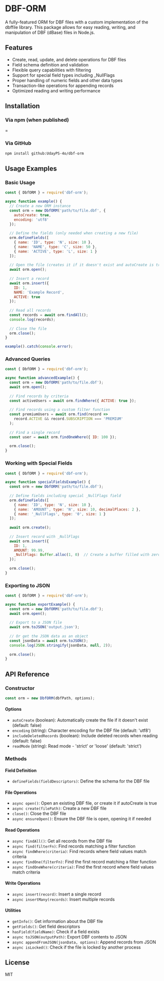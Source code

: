 # DBF-ORM

A fully-featured ORM for DBF files with a custom implementation of the dbffile library. This package allows for easy reading, writing, and manipulation of DBF (dBase) files in Node.js.

## Features

- Create, read, update, and delete operations for DBF files
- Field schema definition and validation
- Flexible query capabilities with filtering
- Support for special field types including _NullFlags
- Proper handling of numeric fields and other data types
- Transaction-like operations for appending records
- Optimized reading and writing performance

## Installation

### Via npm (when published)

=

### Via GitHub

```bash
npm install github:UdayPS-4o/dbf-orm
```

## Usage Examples

### Basic Usage

```javascript
const { DbfORM } = require('dbf-orm');

async function example() {
  // Create a new ORM instance
  const orm = new DbfORM('path/to/file.dbf', {
    autoCreate: true,
    encoding: 'utf8'
  });
  
  // Define the fields (only needed when creating a new file)
  orm.defineFields([
    { name: 'ID', type: 'N', size: 10 },
    { name: 'NAME', type: 'C', size: 50 },
    { name: 'ACTIVE', type: 'L', size: 1 }
  ]);
  
  // Open the file (creates it if it doesn't exist and autoCreate is true)
  await orm.open();
  
  // Insert a record
  await orm.insert({
    ID: 1,
    NAME: 'Example Record',
    ACTIVE: true
  });
  
  // Read all records
  const records = await orm.findAll();
  console.log(records);
  
  // Close the file
  orm.close();
}

example().catch(console.error);
```

### Advanced Queries

```javascript
const { DbfORM } = require('dbf-orm');

async function advancedExample() {
  const orm = new DbfORM('path/to/file.dbf');
  await orm.open();
  
  // Find records by criteria
  const activeUsers = await orm.findWhere({ ACTIVE: true });
  
  // Find records using a custom filter function
  const premiumUsers = await orm.find(record => 
    record.ACTIVE && record.SUBSCRIPTION === 'PREMIUM'
  );
  
  // Find a single record
  const user = await orm.findOneWhere({ ID: 100 });
  
  orm.close();
}
```

### Working with Special Fields

```javascript
const { DbfORM } = require('dbf-orm');

async function specialFieldsExample() {
  const orm = new DbfORM('path/to/file.dbf');
  
  // Define fields including special _NullFlags field
  orm.defineFields([
    { name: 'ID', type: 'N', size: 10 },
    { name: 'AMOUNT', type: 'N', size: 10, decimalPlaces: 2 },
    { name: '_NullFlags', type: '0', size: 1 }
  ]);
  
  await orm.create();
  
  // Insert record with _NullFlags
  await orm.insert({
    ID: 1,
    AMOUNT: 99.99,
    _NullFlags: Buffer.alloc(1, 0)  // Create a buffer filled with zeros
  });
  
  orm.close();
}
```

### Exporting to JSON

```javascript
const { DbfORM } = require('dbf-orm');

async function exportExample() {
  const orm = new DbfORM('path/to/file.dbf');
  await orm.open();
  
  // Export to a JSON file
  await orm.toJSON('output.json');
  
  // Or get the JSON data as an object
  const jsonData = await orm.toJSON();
  console.log(JSON.stringify(jsonData, null, 2));
  
  orm.close();
}
```

## API Reference

### Constructor

```javascript
const orm = new DbfORM(dbfPath, options);
```

#### Options

- `autoCreate` (boolean): Automatically create the file if it doesn't exist (default: false)
- `encoding` (string): Character encoding for the DBF file (default: 'utf8')
- `includeDeletedRecords` (boolean): Include deleted records when reading (default: false)
- `readMode` (string): Read mode - 'strict' or 'loose' (default: 'strict')

### Methods

#### Field Definition

- `defineFields(fieldDescriptors)`: Define the schema for the DBF file

#### File Operations

- `async open()`: Open an existing DBF file, or create it if autoCreate is true
- `async create(filePath)`: Create a new DBF file
- `close()`: Close the DBF file
- `async ensureOpen()`: Ensure the DBF file is open, opening it if needed

#### Read Operations

- `async findAll()`: Get all records from the DBF file
- `async find(filterFn)`: Find records matching a filter function
- `async findWhere(criteria)`: Find records where field values match criteria
- `async findOne(filterFn)`: Find the first record matching a filter function
- `async findOneWhere(criteria)`: Find the first record where field values match criteria

#### Write Operations

- `async insert(record)`: Insert a single record
- `async insertMany(records)`: Insert multiple records

#### Utilities

- `getInfo()`: Get information about the DBF file
- `getFields()`: Get field descriptors
- `hasField(fieldName)`: Check if a field exists
- `async toJSON(outputPath)`: Export DBF contents to JSON
- `async appendFromJSON(jsonData, options)`: Append records from JSON
- `async isLocked()`: Check if the file is locked by another process

## License

MIT
